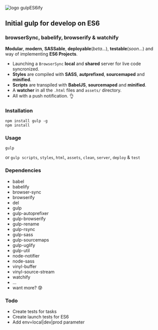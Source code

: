 
![logo gulpES6ify](https://raw.githubusercontent.com/davesnx/gulpES6ify/master/header.png)
## Initial gulp for develop on ES6
### browserSync, babelify, browserify & watchify
**Modular**, **modern**, **SASSable**, **deployable**(*beta...*), **testable**(*soon...*) and  way of implementing **ES6 Projects**.

- Launching a `BrowserSync` **local** and **shared** server for live code syncronized.
- **Styles** are compiled with **SASS**, **autprefixed**, **sourcemaped** and **minified**. 
- **Scripts** are transpiled with **BabelJS**, **sourcemaped** and **minified**.
- A **watcher** in all the `.html` files and `assets/` directory.
- All with a push notification. :ok_hand:

### Installation
```
npm install gulp -g
npm install
```

### Usage

```
gulp
```

or `gulp scripts`, `styles`, `html`, `assets`, `clean`, `server`, `deploy` & `test`

### Dependencies
- babel
- babelify
- browser-sync
- browserify
- del
- gulp
- gulp-autoprefixer
- gulp-browserify
- gulp-rename
- gulp-rsync
- gulp-sass
- gulp-sourcemaps
- gulp-uglify
- gulp-util
- node-notifier
- node-sass
- vinyl-buffer
- vinyl-source-stream
- watchify
- ...
- want more? :cold_sweat:

### Todo
 - Create tests for tasks
 - Create launch tests for ES6
 - Add env=local|dev|prod parameter
